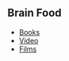 ## Brain Food

* [Books](history/books.md)
* [Video](history/video.md)
* [Films](https://www.kinopoisk.ru/user/2927043/)

